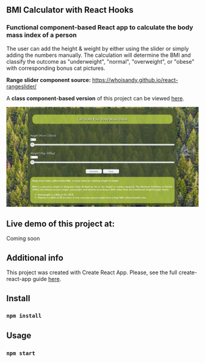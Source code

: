 ## BMI Calculator with React Hooks

### Functional component-based React app to calculate the body mass index of a person 

The user can add the height & weight by either using the slider or simply adding the numbers manually. The calculation will determine the BMI and classify the outcome as "underweight", "normal", "overweight", or "obese" with corresponding bonus cat pictures. 

**Range slider component source:** https://whoisandy.github.io/react-rangeslider/

A **class component-based version** of this project can be viewed [here]().


![](https://raw.githubusercontent.com/boglarkasebestyen/react_bmi_calculator/master/public/images/bmi_calc_img.jpg)

## Live demo of this project at:
Coming soon


## Additional info

This project was created with Create React App.
Please, see the full create-react-app guide [here](https://github.com/facebook/create-react-app/blob/master/packages/cra-template/template/README.md).


## Install
### `npm install`


## Usage
### `npm start`




